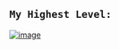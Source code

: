 ## `My Highest Level:`
[![image](https://user-images.githubusercontent.com/50515418/232382594-841b2fb0-0e10-425f-878f-698579aa1c7e.png)](https://imvickykumar999.github.io/1D-Game/)

